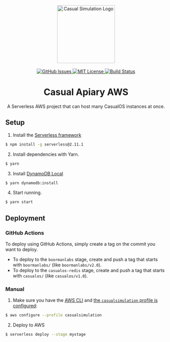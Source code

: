 <div align="center">
    <img alt="Casual Simulation Logo" src="./.github/images/casual-sim-logo.gif" width="180"/>
    <br/>
    <br/>
    <a href="https://github.com/casual-simulation/casual-apiary-aws/issues">
        <img alt="GitHub Issues" src="https://img.shields.io/github/issues/casual-simulation/casual-apiary-aws.svg">
    </a>
    <a href="https://github.com/casual-simulation/casual-apiary-aws/blob/develop/LICENSE.txt">
        <img alt="MIT License" src="https://img.shields.io/github/license/casual-simulation/casual-apiary-aws.svg">
    </a>
    <a href="https://actions-badge.atrox.dev/casual-simulation/casual-apiary-aws/goto?ref=main">
        <img alt="Build Status" src="https://img.shields.io/endpoint.svg?url=https%3A%2F%2Factions-badge.atrox.dev%2Fcasual-simulation%2Fcasual-apiary-aws%2Fbadge%3Fref%3Dmain&style=flat" />
    </a>
    <h1>Casual Apiary AWS</h1>
    <p>
        A Serverless AWS project that can host many CasualOS instances at once.
    </p>
</div>

## Setup

1. Install the [Serverless framework](https://www.serverless.com/framework/docs/getting-started/)

```bash
$ npm install -g serverless@2.11.1
```

2. Install dependencies with Yarn.

```bash
$ yarn
```

3. Install [DynamoDB Local](https://docs.aws.amazon.com/amazondynamodb/latest/developerguide/DynamoDBLocal.html)

```bash
$ yarn dynamodb:install
```

4. Start running.

```bash
$ yarn start
```

## Deployment

### GitHub Actions

To deploy using GitHub Actions, simply create a tag on the commit you want to deploy.

-   To deploy to the `boormanlabs` stage, create and push a tag that starts with `boormanlabs/` (like `boormanlabs/v2.0`).
-   To deploy to the `casualos-redis` stage, create and push a tag that starts with `casualos/` (like `casualos/v1.0`).

### Manual

1. Make sure you have the [AWS CLI](https://aws.amazon.com/cli/) and [the `casualsimulation` profile is configured](https://docs.aws.amazon.com/cli/latest/userguide/cli-configure-quickstart.html#cli-configure-quickstart-profiles):

```bash
$ aws configure --profile casualsimulation
```

2. Deploy to AWS

```bash
$ serverless deploy --stage mystage
```
